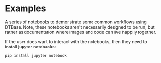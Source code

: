 # Examples

A series of notebooks to demonstrate some common workflows using DTBase. Note, these notebooks aren't necessarily designed to be run, but rather as documentation where images and code can live happily together.

If the user does want to interact with the notebooks, then they need to install jupyter notebooks:

`pip install jupyter notebook`

